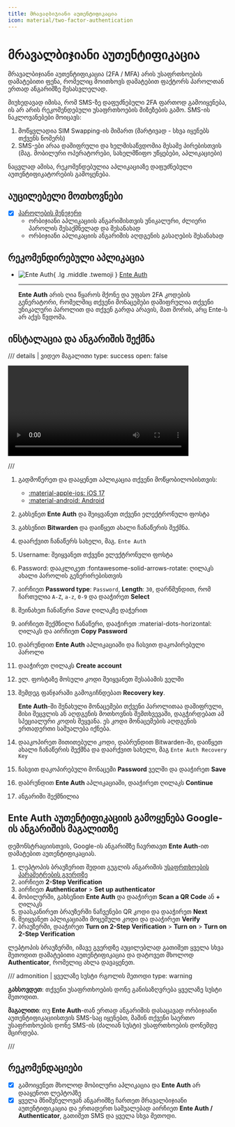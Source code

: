 ```yaml
---
title: მრავალბიჯიანი აუთენტიფიკაცია
icon: material/two-factor-authentication
---
```


# მრავალბიჯიანი აუთენტიფიკაცია

მრავალბიჯიანი აუთენტიფიკაცია (2FA / MFA) არის უსაფრთხოების დამატებითი ფენა, 
რომელიც მოითხოვს დამატებით ფაქტორს პაროლთან ერთად ანგარიშზე შესასვლელად. 

მიუხედავად იმისა, რომ SMS-ზე დაფუძნებული 2FA ფართოდ გამოიყენება, ის არ არის რეკომენდებული 
უსაფრთხოების მიზეზების გამო. SMS-ის ნაკლოვანებები მოიცავს:

1. მოწყვლადია SIM Swapping-ის მიმართ (მარტივად - სხვა იყენებს თქვენს ნომერს)
2. SMS-ები არაა დაშიფრული და ხელმისაწვდომია მესამე პირებისთვის (მაგ. მობილური ოპერატორები, სახელმწიფო უწყებები, აპლიკაციები)

ნაცვლად ამისა, რეკომენდებულია აპლიკაციაზე დაფუძნებული აუთენტიფიკატორების გამოყენება.

## აუცილებელი მოთხოვნები

- [x] [პაროლების მენეჯერი](passwords.md)
    - ორბიჯიანი აპლიკაციის ანგარიშისთვის უნიკალური, ძლიერი პაროლის შესაქმნელად და შესანახად
    - ორბიჯიანი აპლიკაციის ანგარიშის აღდგენის გასაღების შესანახად

## რეკომენდირებული აპლიკაცია

<div class="grid cards" markdown>

- ![Ente Auth](../assets/img/logo/ente-auth.svg){ .lg .middle .twemoji } [Ente Auth](https://ente.io/auth/)

    ---
    **Ente Auth** არის ღია წყაროს მქონე და უფასო 2FA კოდების გენერატორი, რომელშიც
    თქვენი მონაცემები დაშიფრულია თქვენი უნიკალური პაროლით და თქვენ გარდა არავის,
    მათ შორის, არც Ente-ს არ აქვს წვდომა.

</div>


## ინსტალაცია და ანგარიშის შექმნა

/// details | ვიდეო მაგალითი
        type: success
        open: false
    
<video width="414" controls>
    <source src="/assets/vid/ente-auth.mp4" type="video/mp4">
</video>
    
///

1. გადმოწერეთ და დააყენეთ აპლიკაცია თქვენი მოწყობილობისთვის:

    <div class="grid cards" markdown>
    
    - [:material-apple-ios: iOS 17](https://apps.apple.com/us/app/ente-auth/id6444121398)
    - [:material-android: Android](https://play.google.com/store/apps/details?id=io.ente.auth)
    
    </div>

2. გახსენეთ **Ente Auth** და შეიყვანეთ თქვენი ელექტრონული ფოსტა
3. გახსენით **Bitwarden** და დაიწყეთ ახალი ჩანაწერის შექმნა.
4. დაარქვით ჩანაწერს სახელი, მაგ. `Ente Auth`
5. Username: შეიყვანეთ თქვენი ელექტრონული ფოსტა
6. Password: დააკლიკეთ :fontawesome-solid-arrows-rotate: ღილაკს ახალი პაროლის გენერირებისთვის
7. აირჩიეთ **Password type**: `Password`, **Length**: `30`, დარწმუნდით, რომ ჩართულია `A-Z`, `a-z`, `0-9` და დააჭირეთ **Select**
8. შეინახეთ ჩანაწერი *Save* ღილაკზე დაჭერით
9. აირჩიეთ შექმნილი ჩანაწერი, დააჭირეთ :material-dots-horizontal: ღილაკს და აირჩიეთ **Copy Password**
10. დაბრუნდით **Ente Auth** აპლიკაციაში და ჩასვით დაკოპირებული პაროლი
11. დააჭირეთ ღილაკს **Create account**
12. ელ. ფოსტაზე მოსული კოდი შეიყვანეთ შესაბამის ველში
13. შემდეგ ფანჯარაში გამოგიჩნდებათ **Recovery key**.

    **Ente Auth**-ში შენახული მონაცემები თქვენი 
    პაროლითაა დაშიფრული, მისი შეცვლის ან აღდგენის მოთხოვნის შემთხვევაში, დაგჭირდებათ ამ
    სპეციალური კოდის შეყვანა. ეს კოდი მონაცემების აღდგენის ერთადერთი საშუალება იქნება.

14. დააკოპირეთ მითითებული კოდი, დაბრუნდით Bitwarden-ში, დაიწყეთ ახალი ჩანაწერის შექმნა და
    დაარქვით სახელი, მაგ `Ente Auth Recovery Key`
15. ჩასვით დაკოპირებული მონაცემი **Password** ველში და დააჭირეთ **Save**
16. დაბრუნდით **Ente Auth** აპლიკაციაში, დააჭირეთ ღილაკს **Continue**
17. ანგარიში შექმნილია

## **Ente Auth** აუთენტიფიკაციის გამოყენება Google-ის ანგარიშის მაგალითზე

დემონსტრაციისთვის, Google-ის ანგარიშზე ჩავრთავთ **Ente Auth**-ით დამატებით აუთენტიფიკაციას. 

1. ლეპტოპის ბრაუზერით შედით გუგლის ანგარიშის [უსაფრთხოების პარამეტრების გვერდზე](https://myaccount.google.com/security)
2. აირჩიეთ **2-Step Verification**
3. აირჩიეთ **Authenticator** > **Set up authenticator**
4. მობილურში, გახსენით **Ente Auth** და დააჭირეთ **Scan a QR Code** ან **+** ღილაკს
5. დაასკანირეთ ბრაუზერში ნაჩვენები QR კოდი და დააჭირეთ **Next**
6. შეიყვანეთ აპლიკაციაში მოცემული კოდი და დააჭირეთ **Verify**
7. ბრაუზერში, დააჭირეთ **Turn on 2-Step Verification** > **Turn on** > **Turn on 2-Step Verification**

ლეპტოპის ბრაუზერში, იმავე გვერდზე აუცილებლად გათიშეთ ყველა სხვა მეთოდით დამატებითი აუთენტიფიკაცია
და დატოვეთ მხოლოდ **Authenticator**, რომელიც ახლა დავაყენეთ.

/// admonition | ყველაზე სუსტი რგოლის მეთოდი
    type: warning

**გახსოვდეთ**: თქვენი უსაფრთხოების დონე განისაზღვრება ყველაზე სუსტი მეთოდით.

**მაგალითი**: თუ **Ente Auth**-თან ერთად ანგარიშის დასაცავად ორბიჯიანი აუთენტიფიკაციისთვის SMS-საც იყენებთ,
მაშინ თქვენი საერთო უსაფრთხოების დონე SMS-ის (ძალიან სუსტი) უსაფრთხოების დონემდე მცირდება.

///


## რეკომენდაციები

- [x] გამოიყენეთ მხოლოდ მობილური აპლიკაცია და **Ente Auth** არ დააყენოთ ლეპტოპზე
- [x] ყველა მნიშვნელოვან ანგარიშზე ჩართეთ მრავალბიჯიანი აუთენტიფიკაცია და ერთადერთ საშუალებად 
    აირჩიეთ **Ente Auth / Authenticator**, გათიშეთ SMS და ყველა სხვა მეთოდი.